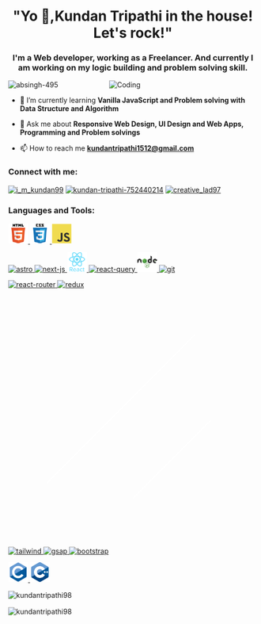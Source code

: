 <h1 align="center">"Yo 👋,Kundan Tripathi in the house! Let's rock!"</h1>
<h3 align="center">I'm a Web developer, working as a Freelancer. And currently I am working on my logic building and problem solving skill.</h3>
<img align="right" alt="Coding" width="300" src="https://steamuserimages-a.akamaihd.net/ugc/1631947648964785474/81CBA15178466DD47195A239232202E78987B714/?imw=637&imh=358&ima=fit&impolicy=Letterbox&imcolor=%23000000&letterbox=true">

<p align="left"> <img src="https://komarev.com/ghpvc/?username=absingh-495&label=Profile%20views&color=0e75b6&style=flat" alt="absingh-495" /> </p>

- 🌱 I’m currently learning **Vanilla JavaScript and Problem solving with Data Structure and Algorithm**

- 💬 Ask me about **Responsive Web Design, UI Design and Web Apps, Programming and Problem solvings**

- 📫 How to reach me **kundantripathi1512@gmail.com**

<h3 align="left">Connect with me:</h3>
<p align="left">
<a href="https://twitter.com/i_m_kundan99" target="blank"><img align="center" src="https://raw.githubusercontent.com/rahuldkjain/github-profile-readme-generator/master/src/images/icons/Social/twitter.svg" alt="i_m_kundan99" height="30" width="40" /></a>
<a href="https://linkedin.com/in/kundan-tripathi-752440214" target="blank"><img align="center" src="https://raw.githubusercontent.com/rahuldkjain/github-profile-readme-generator/master/src/images/icons/Social/linked-in-alt.svg" alt="kundan-tripathi-752440214" height="30" width="40" /></a>
<a href="https://instagram.com/creative_lad97" target="blank"><img align="center" src="https://raw.githubusercontent.com/rahuldkjain/github-profile-readme-generator/master/src/images/icons/Social/instagram.svg" alt="creative_lad97" height="30" width="40" /></a>
</p>

<h3 align="left">Languages and Tools:</h3>
<p align="left"> 
   <a href="https://www.w3.org/html/" target="_blank" rel="noreferrer"> <img src="https://raw.githubusercontent.com/devicons/devicon/master/icons/html5/html5-original-wordmark.svg" alt="html5" width="40" height="40"/> </a>
  <a href="https://www.w3schools.com/css/" target="_blank" rel="noreferrer"> <img src="https://raw.githubusercontent.com/devicons/devicon/master/icons/css3/css3-original-wordmark.svg" alt="css3" width="40" height="40"/> </a>
  <a href="https://developer.mozilla.org/en-US/docs/Web/JavaScript" target="_blank" rel="noreferrer"> <img src="https://raw.githubusercontent.com/devicons/devicon/master/icons/javascript/javascript-original.svg" alt="javascript" width="40" height="40"/> </a>

<a href="https://astro.build" target="_blank" rel="noreferrer"> <img src="https://www.svgrepo.com/show/373446/astro.svg" alt="astro" width="40" height="40"/> </a>
   <a href="https://nextjs.org/" target="_blank" rel="noreferrer"> <img src="https://cdn.worldvectorlogo.com/logos/next-js.svg" alt="next-js" width="40" height="40"/> </a>
<a href="https://reactjs.org/" target="_blank" rel="noreferrer"> <img src="https://raw.githubusercontent.com/devicons/devicon/master/icons/react/react-original-wordmark.svg" alt="react" width="40" height="40"/> </a>
<a href="https://tanstack.com/query/v3" target="_blank" rel="noreferrer"> <img src="https://seeklogo.com/images/R/react-query-logo-1340EA4CE9-seeklogo.com.png" alt="react-query" width="40" height="40"/> </a>
   <a href="https://nodejs.org" target="_blank" rel="noreferrer"> <img src="https://raw.githubusercontent.com/devicons/devicon/master/icons/nodejs/nodejs-original-wordmark.svg" alt="nodejs" width="40" height="40"/> </a>
   <a href="https://git-scm.com/" target="_blank" rel="noreferrer"> <img src="https://www.vectorlogo.zone/logos/git-scm/git-scm-icon.svg" alt="git" width="40" height="40"/> </a>

   <a href="https://reactrouter.com" target="_blank" rel="noreferrer"> <img src="https://www.svgrepo.com/show/354262/react-router.svg" alt="react-router" width="40" height="40"/> </a>
    <a href="https://redux.js.org" target="_blank" rel="noreferrer"> <img src="https://cdn.worldvectorlogo.com/logos/redux.svg" alt="redux" width="40" height="40"/> </a>
    
<svg xmlns="http://www.w3.org/2000/svg" viewBox="0 0 256 256"><path fill="none" d="M0 0h256v256H0z"/><path fill="none" stroke="#fff" d="M208 128l-80 80M192 40L40 192"/></svg>
  <a href="https://tailwindcss.com/" target="_blank" rel="noreferrer"> <img src="https://www.vectorlogo.zone/logos/tailwindcss/tailwindcss-icon.svg" alt="tailwind" width="40" height="40"/> </a>
<a href="https://gsap.com/" target="_blank" rel="noreferrer"> <img src="https://cdn.worldvectorlogo.com/logos/gsap-greensock.svg" alt="gsap" width="40" height="40"/> </a>
  <a href="https://getbootstrap.com" target="_blank" rel="noreferrer"> <img src="https://static-00.iconduck.com/assets.00/bootstrap-icon-2048x2048-wl95cth1.png" alt="bootstrap" width="40" height="40"/> </a>
  
  <a href="https://www.cprogramming.com/" target="_blank" rel="noreferrer"> <img src="https://raw.githubusercontent.com/devicons/devicon/master/icons/c/c-original.svg" alt="c" width="40" height="40"/> </a> <a href="https://www.w3schools.com/cpp/" target="_blank" rel="noreferrer"> <img src="https://raw.githubusercontent.com/devicons/devicon/master/icons/cplusplus/cplusplus-original.svg" alt="cplusplus" width="40" height="40"/> </a>  
  
 </p>

<p><img align="center" src="https://github-readme-stats.vercel.app/api/top-langs?username=kundantripathi98&show_icons=true&locale=en&layout=compact" alt="kundantripathi98" /></p>

<p><img align="center" src="https://github-readme-streak-stats.herokuapp.com/?user=kundantripathi98&" alt="kundantripathi98" /></p>
